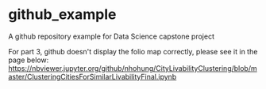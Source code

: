 # github_example
A github repository example for Data Science capstone project

For part 3, github doesn't display the folio map correctly, please see it in the page below: https://nbviewer.jupyter.org/github/nhohung/CityLivabilityClustering/blob/master/ClusteringCitiesForSimilarLivabilityFinal.ipynb
